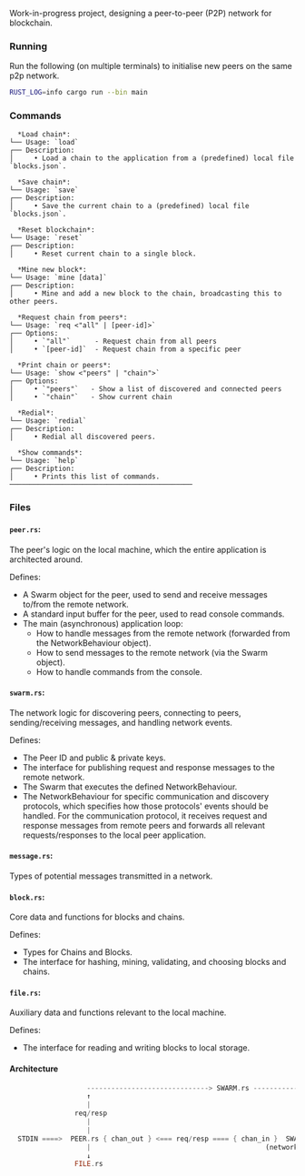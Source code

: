 Work-in-progress project, designing a peer-to-peer (P2P) network for blockchain.

### Running

Run the following (on multiple terminals) to initialise new peers on the same p2p network.

```sh
RUST_LOG=info cargo run --bin main
```
### Commands
```
  *Load chain*:
└── Usage: `load`
┌── Description:
│     • Load a chain to the application from a (predefined) local file `blocks.json`.

  *Save chain*:
└── Usage: `save`
┌── Description:
│     • Save the current chain to a (predefined) local file `blocks.json`.

  *Reset blockchain*:
└── Usage: `reset`
┌── Description:
│     • Reset current chain to a single block.

  *Mine new block*:
└── Usage: `mine [data]`
┌── Description:
│     • Mine and add a new block to the chain, broadcasting this to other peers.

  *Request chain from peers*:
└── Usage: `req <"all" | [peer-id]>`
┌── Options:
│     • `"all"`      - Request chain from all peers
│     • `[peer-id]`  - Request chain from a specific peer

  *Print chain or peers*:
└── Usage: `show <"peers" | "chain">`
┌── Options:
│     • `"peers"`   - Show a list of discovered and connected peers
│     • `"chain"`   - Show current chain

  *Redial*:
└── Usage: `redial`
┌── Description:
│     • Redial all discovered peers.

  *Show commands*:
└── Usage: `help`
┌── Description:
│     • Prints this list of commands.
─────────────────────────────────────────────
```
### Files

#### `peer.rs`:
The peer's logic on the local machine, which the entire application is architected around.

Defines:
  - A Swarm object for the peer, used to send and receive messages to/from the remote network.
  - A standard input buffer for the peer, used to read console commands.
  - The main (asynchronous) application loop:
    - How to handle messages from the remote network (forwarded from the NetworkBehaviour object).
    - How to send messages to the remote network (via the Swarm object).
    - How to handle commands from the console.

#### `swarm.rs`:
The network logic for discovering peers, connecting to peers, sending/receiving messages, and handling network events.

Defines:
  - The Peer ID and public & private keys.
  - The interface for publishing request and response messages to the remote network.
  - The Swarm that executes the defined NetworkBehaviour.
  - The NetworkBehaviour for specific communication and discovery protocols, which specifies how those protocols' events should be handled. For the communication protocol, it receives request and response messages from remote peers and forwards all relevant requests/responses to the local peer application.

#### `message.rs`:
Types of potential messages transmitted in a network.

#### `block.rs`:
Core data and functions for blocks and chains.

Defines:
  - Types for Chains and Blocks.
  - The interface for hashing, mining, validating, and choosing blocks and chains.

#### `file.rs`:
Auxiliary data and functions relevant to the local machine.

Defines:
  - The interface for reading and writing blocks to local storage.


#### Architecture
```rs
                   ------------------------------> SWARM.rs ---------------------------->
                   ↑                                                                    |
                   |                                                                    |
                req/resp                                                             req/resp
                   |                                                                    |
                   |                                                                    ↓
  STDIN ====>  PEER.rs { chan_out } <=== req/resp ==== { chan_in }  SWARM.rs  <-- event <---   P2P_NETWORK
                   |                                           (network behaviour)
                   ↓
                FILE.rs
```

<!--
  Note:
  The Peer and NetworkBehaviour object never directly communicate. The Swarm is the intermediary that executes the one-way communication (the NetworkBehaviour sending messages to it the Peer via the local channel) describes in the code, when responding to events.
-->